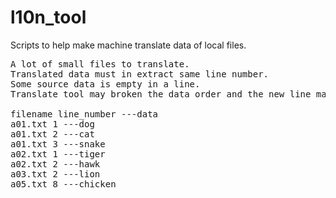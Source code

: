 # l10n_tool
Scripts to help make machine translate data of local files.

<pre>
A lot of small files to translate.
Translated data must in extract same line number.
Some source data is empty in a line.
Translate tool may broken the data order and the new line mark(CR/LF).

filename line_number ---data
a01.txt 1 ---dog
a01.txt 2 ---cat
a01.txt 3 ---snake
a02.txt 1 ---tiger
a02.txt 2 ---hawk
a03.txt 2 ---lion
a05.txt 8 ---chicken
</pre>

